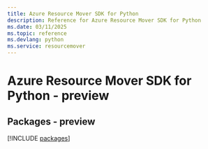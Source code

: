 ```yaml
---
title: Azure Resource Mover SDK for Python
description: Reference for Azure Resource Mover SDK for Python
ms.date: 03/11/2025
ms.topic: reference
ms.devlang: python
ms.service: resourcemover
---
```

# Azure Resource Mover SDK for Python - preview
## Packages - preview
[!INCLUDE [packages](resource-mover-index.md)]
